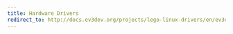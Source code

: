 ```yaml
---
title: Hardware Drivers
redirect_to: http://docs.ev3dev.org/projects/lego-linux-drivers/en/ev3dev-jessie/
---
```

